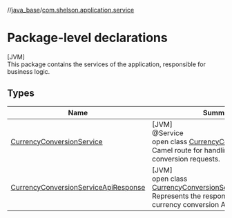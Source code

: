 //[java_base](../../index.md)/[com.shelson.application.service](index.md)

# Package-level declarations

[JVM]\
This package contains the services of the application, responsible for business logic.

## Types

| Name | Summary |
|---|---|
| [CurrencyConversionService](-currency-conversion-service/index.md) | [JVM]<br>@Service<br>open class [CurrencyConversionService](-currency-conversion-service/index.md)<br>Camel route for handling currency conversion requests. |
| [CurrencyConversionServiceApiResponse](-currency-conversion-service-api-response/index.md) | [JVM]<br>open class [CurrencyConversionServiceApiResponse](-currency-conversion-service-api-response/index.md)<br>Represents the response from the currency conversion API. |
